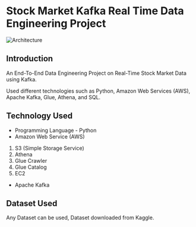 # Stock Market Kafka Real Time Data Engineering Project
![Architecture](https://github.com/user-attachments/assets/2ecd3b99-30e7-4a1f-840b-9f332f8bf8dc)

## Introduction 
An End-To-End Data Engineering Project on Real-Time Stock Market Data using Kafka.

Used different technologies such as Python, Amazon Web Services (AWS), Apache Kafka, Glue, Athena, and SQL.



## Technology Used
- Programming Language - Python
- Amazon Web Service (AWS)
1. S3 (Simple Storage Service)
2. Athena
3. Glue Crawler
4. Glue Catalog
5. EC2
- Apache Kafka


## Dataset Used
Any Dataset can be used, Dataset downloaded from Kaggle. 
